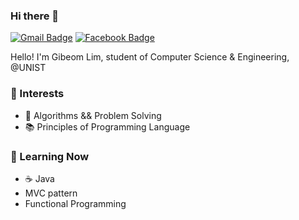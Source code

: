 ### Hi there 👋
	
  [![Gmail Badge](https://img.shields.io/badge/Gmail-d14836?style=flat-square&logo=Gmail&logoColor=white&link=mailto:delphox60@gmail.com)](mailto:delphox60@gmail.com)  [![Facebook Badge](https://img.shields.io/badge/facebook-1877f2?style=flat-square&logo=facebook&logoColor=white&link=https://www.facebook.com/profile.php?id=100027296437297)](https://www.facebook.com/profile.php?id=100027296437297)	

Hello! I'm Gibeom Lim, student of Computer Science & Engineering, @UNIST

### 🌟 Interests
- 🧮 Algorithms && Problem Solving
- 📚 Principles of Programming Language

### 🌱 Learning Now
- ☕️ Java
- MVC pattern
- Functional Programming

###

<!--
**delphox60/delphox60** is a ✨ _special_ ✨ repository because its `README.md` (this file) appears on your GitHub profile.

Here are some ideas to get you started:

- 🔭 I’m currently working on ...
- 🌱 I’m currently learning ...
- 👯 I’m looking to collaborate on ...
- 🤔 I’m looking for help with ...
- 💬 Ask me about ...
- 📫 How to reach me: ...
- 😄 Pronouns: ...
- ⚡ Fun fact: ...
-->
